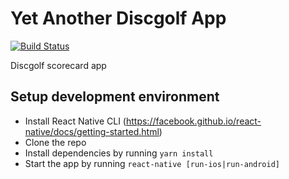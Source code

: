 # Yet Another Discgolf App

[![Build Status](https://travis-ci.org/joni-/yada.svg?branch=master)](https://travis-ci.org/joni-/yada)

Discgolf scorecard app

## Setup development environment

- Install React Native CLI (https://facebook.github.io/react-native/docs/getting-started.html)
- Clone the repo
- Install dependencies by running ``yarn install``
- Start the app by running ``react-native [run-ios|run-android]``

